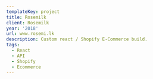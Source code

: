 ```yaml
---
templateKey: project
title: Rosemilk
client: Rosemilk
year: '2018'
url: www.rosemi.lk
description: Custom react / Shopify E-Commerce build.
tags:
  - React
  - API
  - Shopify
  - Ecommerce
---
```


